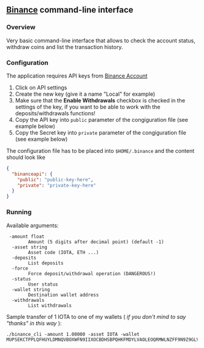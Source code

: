 ## [Binance](https;//binance.com) command-line interface

### Overview

Very basic command-line interface that allows to check the account status, withdraw coins and list the transaction history.


### Configuration

The application requires API keys from [Binance Account](https://www.binance.com/userCenter/myAccount.html)

1. Click on API settings
1. Create the new key (give it a name "Local" for example)
1. Make sure that the **Enable Withdrawals** checkbox is checked in the settings of the key, if you want to be able to work with the deposits/withdrawals functions!
1. Copy the API key into `public` parameter of the congiguration file (see example below)
1. Copy the Secret key into `private` parameter of the congiguration file (see example below) 

The configuration file has to be placed into `$HOME/.binance` and the content should look like

```json
{
  "binanceapi": {
    "public": "public-key-here",
    "private": "private-key-here"
  }
}

```

### Running
Available arguments:

```
 -amount float
        Amount (5 digits after decimal point) (default -1)
  -asset string
        Asset code (IOTA, ETH ...)
  -deposits
        List deposits
  -force
        Force deposit/withdrawal operation (DANGEROUS!)
  -status
        User status
  -wallet string
        Destination wallet address
  -withdrawals
        List withdrawals

```

Sample transfer of 1 IOTA to one of my wallets ( _if you don't mind to say "thanks" in this way_  ):

```
./binance_cli -amount 1.00000 -asset IOTA -wallet MUPSEKCTPPLQFHUYLDMNQVBOXWFN9IIXOCBDHSBPQHKFMDYLVAOLEOQRMWLNZFF9N9Z9GLVKTLCCPWSTBODBBCRNHW
```